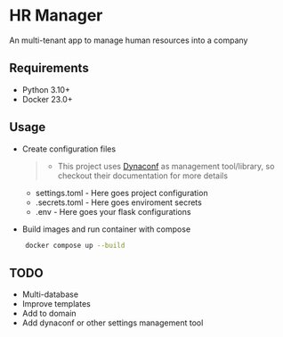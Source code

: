 
# HR Manager

An multi-tenant app to manage human resources into a company

## Requirements

- Python 3.10+
- Docker 23.0+

## Usage

- Create configuration files

  > - This project uses [Dynaconf](https://www.dynaconf.com/) as management tool/library, so checkout their documentation for more details

  - settings.toml - Here goes project configuration
  - .secrets.toml - Here goes enviroment secrets
  - .env - Here goes your flask configurations

- Build images and run container with compose

```sh
    docker compose up --build
```

## TODO

- Multi-database
- Improve templates
- Add to domain
- Add dynaconf or other settings management tool
